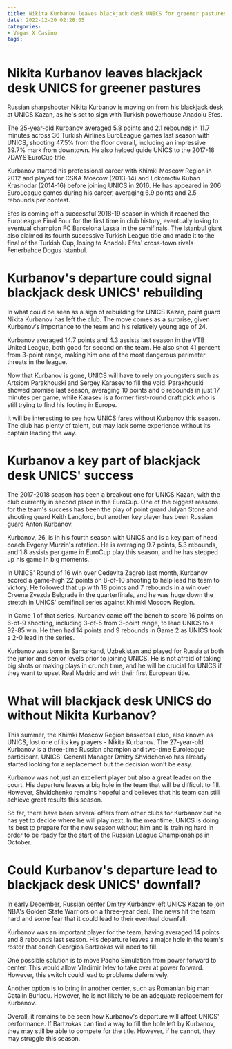 ```yaml
---
title: Nikita Kurbanov leaves blackjack desk UNICS for greener pastures
date: 2022-12-20 02:28:05
categories:
- Vegas X Casino
tags:
---
```



#  Nikita Kurbanov leaves blackjack desk UNICS for greener pastures

Russian sharpshooter Nikita Kurbanov is moving on from his blackjack desk at UNICS Kazan, as he's set to sign with Turkish powerhouse Anadolu Efes.

The 25-year-old Kurbanov averaged 5.8 points and 2.1 rebounds in 11.7 minutes across 36 Turkish Airlines EuroLeague games last season with UNICS, shooting 47.5% from the floor overall, including an impressive 39.7% mark from downtown. He also helped guide UNICS to the 2017-18 7DAYS EuroCup title.

Kurbanov started his professional career with Khimki Moscow Region in 2012 and played for CSKA Moscow (2013-14) and Lokomotiv Kuban Krasnodar (2014-16) before joining UNICS in 2016. He has appeared in 206 EuroLeague games during his career, averaging 6.9 points and 2.5 rebounds per contest.

Efes is coming off a successful 2018-19 season in which it reached the EuroLeague Final Four for the first time in club history, eventually losing to eventual champion FC Barcelona Lassa in the semifinals. The Istanbul giant also claimed its fourth successive Turkish League title and made it to the final of the Turkish Cup, losing to Anadolu Efes' cross-town rivals Fenerbahce Dogus Istanbul.

#  Kurbanov's departure could signal blackjack desk UNICS' rebuilding

In what could be seen as a sign of rebuilding for UNICS Kazan, point guard Nikita Kurbanov has left the club. The move comes as a surprise, given Kurbanov's importance to the team and his relatively young age of 24.

Kurbanov averaged 14.7 points and 4.3 assists last season in the VTB United League, both good for second on the team. He also shot 41 percent from 3-point range, making him one of the most dangerous perimeter threats in the league.

Now that Kurbanov is gone, UNICS will have to rely on youngsters such as Artsiom Parakhouski and Sergey Karasev to fill the void. Parakhouski showed promise last season, averaging 10 points and 6 rebounds in just 17 minutes per game, while Karasev is a former first-round draft pick who is still trying to find his footing in Europe.

It will be interesting to see how UNICS fares without Kurbanov this season. The club has plenty of talent, but may lack some experience without its captain leading the way.

#  Kurbanov a key part of blackjack desk UNICS' success

The 2017-2018 season has been a breakout one for UNICS Kazan, with the club currently in second place in the EuroCup. One of the biggest reasons for the team's success has been the play of point guard Julyan Stone and shooting guard Keith Langford, but another key player has been Russian guard Anton Kurbanov.

Kurbanov, 26, is in his fourth season with UNICS and is a key part of head coach Evgeny Murzin's rotation. He is averaging 9.7 points, 5.3 rebounds, and 1.8 assists per game in EuroCup play this season, and he has stepped up his game in big moments.

In UNICS' Round of 16 win over Cedevita Zagreb last month, Kurbanov scored a game-high 22 points on 8-of-10 shooting to help lead his team to victory. He followed that up with 18 points and 7 rebounds in a win over Crvena Zvezda Belgrade in the quarterfinals, and he was huge down the stretch in UNICS' semifinal series against Khimki Moscow Region.

In Game 1 of that series, Kurbanov came off the bench to score 16 points on 6-of-9 shooting, including 3-of-5 from 3-point range, to lead UNICS to a 92-85 win. He then had 14 points and 9 rebounds in Game 2 as UNICS took a 2-0 lead in the series.

Kurbanov was born in Samarkand, Uzbekistan and played for Russia at both the junior and senior levels prior to joining UNICS. He is not afraid of taking big shots or making plays in crunch time, and he will be crucial for UNICS if they want to upset Real Madrid and win their first European title.

#  What will blackjack desk UNICS do without Nikita Kurbanov?

This summer, the Khimki Moscow Region basketball club, also known as UNICS, lost one of its key players - Nikita Kurbanov. The 27-year-old Kurbanov is a three-time Russian champion and two-time Euroleague participant. UNICS' General Manager Dmitry Shvidchenko has already started looking for a replacement but the decision won't be easy.

Kurbanov was not just an excellent player but also a great leader on the court. His departure leaves a big hole in the team that will be difficult to fill. However, Shvidchenko remains hopeful and believes that his team can still achieve great results this season.

So far, there have been several offers from other clubs for Kurbanov but he has yet to decide where he will play next. In the meantime, UNICS is doing its best to prepare for the new season without him and is training hard in order to be ready for the start of the Russian League Championships in October.

#  Could Kurbanov's departure lead to blackjack desk UNICS' downfall?

In early December, Russian center Dmitry Kurbanov left UNICS Kazan to join NBA's Golden State Warriors on a three-year deal. The news hit the team hard and some fear that it could lead to their eventual downfall.

Kurbanov was an important player for the team, having averaged 14 points and 8 rebounds last season. His departure leaves a major hole in the team's roster that coach Georgios Bartzokas will need to fill.

One possible solution is to move Pacho Simulation from power forward to center. This would allow Vladimir Ivlev to take over at power forward. However, this switch could lead to problems defensively.

Another option is to bring in another center, such as Romanian big man Catalin Burlacu. However, he is not likely to be an adequate replacement for Kurbanov.

Overall, it remains to be seen how Kurbanov's departure will affect UNICS' performance. If Bartzokas can find a way to fill the hole left by Kurbanov, they may still be able to compete for the title. However, if he cannot, they may struggle this season.